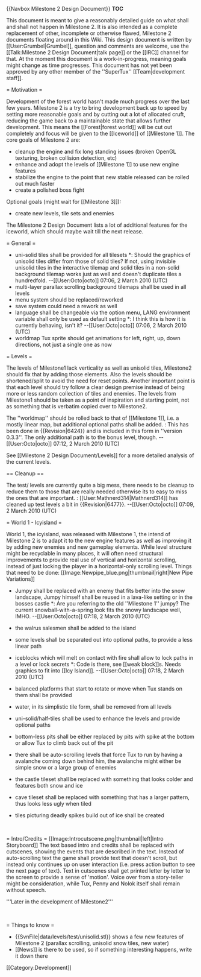 {{Navbox Milestone 2 Design Document}}
__TOC__

This document is meant to give a reasonably detailed guide on what shall and shall not happen in Milestone&nbsp;2. It is also intended as a complete replacement of other, incomplete or otherwise flawed, Milestone&nbsp;2 documents floating around in this Wiki. This design document is written by [[User:Grumbel|Grumbel]], question and comments are welcome, use the [[Talk:Milestone 2 Design Document|talk page]] or the [[IRC]] channel for that. At the moment this document is a work-in-progress, meaning goals might change as time progresses. This document has not yet been approved by any other member of the ''SuperTux'' [[Team|development staff]].

= Motivation = 

Development of the forest world hasn't made much progress over the last few years. Milestone&nbsp;2 is a try to bring development back up to speed by setting more reasonable goals and by cutting out a lot of allocated cruft, reducing the game back to a maintainable state that allows further development. This means the [[Forest|forest world]] will be cut out completely and focus will be given to the [[Iceworld]] of [[Milestone 1]]. The core goals of Milestone 2 are:

* cleanup the engine and fix long standing issues (broken OpenGL texturing, broken collision detection, etc)
* enhance and adopt the levels of [[Milestone 1]] to use new engine features
* stabilize the engine to the point that new stable released can be rolled out much faster
* create a polished boss fight

Optional goals (might wait for [[Milestone 3]]):

* create new levels, tile sets and enemies

The Milestone 2 Design Document lists a lot of additional features for the iceworld, which should maybe wait till the next release.

= General =

* uni-solid tiles shall be provided for all tilesets
*: Should the graphics of unisolid tiles differ from those of solid tiles? If not, using invisible unisolid tiles in the interactive tilemap and solid tiles in a non-solid background tilemap works just as well and doesn't duplicate tiles a hundredfold. --[[User:Octo|octo]] 07:06, 2 March 2010 (UTC)
* multi-layer parallax scrolling background tilemaps shall be used in all levels
* menu system should be replaced/reworked
* save system could need a rework as well
* language shall be changeable via the option menu, LANG environment variable shall only be used as default setting
*: I think this is how it is currently behaving, isn't it? --[[User:Octo|octo]] 07:06, 2 March 2010 (UTC)
* worldmap Tux sprite should get animations for left, right, up, down directions, not just a single one as now

= Levels = 

The levels of Milestone1 lack verticality as well as unisolid tiles, Milestone2 should fix that by adding those elements. Also the levels should be shortened/split to avoid the need for reset points. Another important point is that each level should try follow a clear design premise instead of being more or less random collection of tiles and enemies. The levels from Milestone1 should be taken as a point of inspiration and starting point, not as something that is verbatim copied over to Milestone2. 

The ''worldmap'' should be rolled back to that of [[Milestone 1]], i.e. a mostly linear map, but additional optional paths shall be added.
: This has been done in {{Revision|6424}} and is included in this form in ''version 0.3.3''. The only additional path is to the bonus level, though. --[[User:Octo|octo]] 07:12, 2 March 2010 (UTC)

See [[Milestone 2 Design Document/Levels]] for a more detailed analysis of the current levels.

== Cleanup ==

The test/ levels are currently quite a big mess, there needs to be cleanup to reduce them to those that are really needed otherwise its to easy to miss the ones that are important.
: [[User:Mathnerd314|Mathnerd314]] has cleaned up test levels a bit in {{Revision|6477}}. --[[User:Octo|octo]] 07:09, 2 March 2010 (UTC)

= World 1 - Icyisland =

World 1, the icyisland, was released with Milestone 1, the intend of Milestone 2 is to adapt it to the new engine features as well as improving it by adding new enemies and new gameplay elements. While level structure might be recyclable in many places, it will often need structural improvements to provide real use of vertical and horizontal scrolling, instead of just locking the player in a horizontal-only scrolling level. Things that need to be done:
[[Image:Newpipe_blue.png|thumbnail|right|New Pipe Variations]]
* Jumpy shall be replaced with an enemy that fits better into the snow landscape, Jumpy himself shall be reused in a lava-like setting or in the bosses castle
*: Are you referring to the old ''Milestone 1'' jumpy? The current snowball-with-a-spring look fits the snowy landscape well, IMHO. --[[User:Octo|octo]] 07:18, 2 March 2010 (UTC)
* the walrus salesmen shall be added to the island
* some levels shall be separated out into optional paths, to provide a less linear path
* iceblocks which will melt on contact with fire shall allow to lock paths in a level or lock secrets
*: Code is there, see [[weak block]]s. Needs graphics to fit into [[Icy Island]]. --[[User:Octo|octo]] 07:18, 2 March 2010 (UTC)
* balanced platforms that start to rotate or move when Tux stands on them shall be provided
* water, in its simplistic tile form, shall be removed from all levels
* uni-solid/half-tiles shall be used to enhance the levels and provide optional paths
* bottom-less pits shall be either replaced by pits with spike at the bottom or allow Tux to climb back out of the pit

* there shall be auto-scrolling levels that force Tux to run by having a avalanche coming down behind him, the avalanche might either be simple snow or a large group of enemies
* the castle tileset shall be replaced with something that looks colder and features both snow and ice
* cave tileset shall be replaced with something that has a larger pattern, thus looks less ugly when tiled
* tiles picturing deadly spikes build out of ice shall be created

<br clear="all" />

= Intro/Credits =
[[Image:Introcutscene.png|thumbnail|left|Intro Storyboard]]
The text based intro and credits shall be replaced with cutscenes, showing the events that are described in the text. Instead of auto-scrolling text the game shall provide text that doesn't scroll, but instead only continues up on user interaction (i.e. press action button to see the next page of text). Text in cutscenes shall get printed letter by letter to the screen to provide a sense of 'motion'. Voice over from a story-teller might be consideration, while Tux, Penny and Nolok itself shall remain without speech.

'''Later in the development of Milestone2'''

<br clear="all"/>

= Things to know =

* {{SvnFile|data/levels/test/unisolid.stl}} shows a few new features of Milestone&nbsp;2 (parallax scrolling, unisolid snow tiles, new water)
* [[News]] is there to be used, so if something interesting happens, write it down there

[[Category:Development]]
